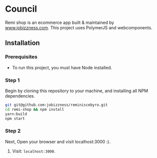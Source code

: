 # Council

Remi shop is an ecommerce app built & maintained by www.jobizzness.com. This project uses PolymerJS and webcomponents.

## Installation

### Prerequisites

* To run this project, you must have Node installed.

### Step 1

Begin by cloning this repository to your machine, and installing all NPM dependencies.

```bash
git git@github.com:jobizzness/reminiscebyro.git
cd remi-shop && npm install
yarn:build
npm start
```

### Step 2

Next, Open your browser and visit localhost:3000 :).

1. Visit: `localhost:3000`.